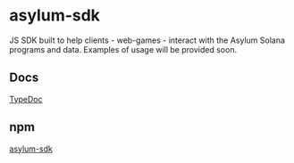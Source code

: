 # asylum-sdk

JS SDK built to help clients - web-games - interact with the Asylum Solana programs and data. Examples of usage will be provided soon.

## Docs

[TypeDoc](https://lastsymbol0.github.io/asylum-sdk/modules.html)

## npm

[asylum-sdk](https://www.npmjs.com/package/asylum-sdk)
